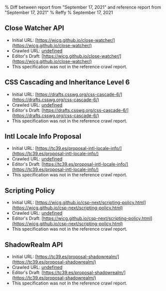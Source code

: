 % Diff between report from "September 17, 2021" and reference report from "September 17, 2021"
% Reffy
% September 17, 2021

## Close Watcher API

- Initial URL: [https://wicg.github.io/close-watcher/](https://wicg.github.io/close-watcher/)
- Crawled URL: [undefined](undefined)
- Editor's Draft: [https://wicg.github.io/close-watcher/](https://wicg.github.io/close-watcher/)
- This specification was not in the reference crawl report.


## CSS Cascading and Inheritance Level 6

- Initial URL: [https://drafts.csswg.org/css-cascade-6/](https://drafts.csswg.org/css-cascade-6/)
- Crawled URL: [undefined](undefined)
- Editor's Draft: [https://drafts.csswg.org/css-cascade-6/](https://drafts.csswg.org/css-cascade-6/)
- This specification was not in the reference crawl report.


## Intl Locale Info Proposal

- Initial URL: [https://tc39.es/proposal-intl-locale-info/](https://tc39.es/proposal-intl-locale-info/)
- Crawled URL: [undefined](undefined)
- Editor's Draft: [https://tc39.es/proposal-intl-locale-info/](https://tc39.es/proposal-intl-locale-info/)
- This specification was not in the reference crawl report.


## Scripting Policy

- Initial URL: [https://wicg.github.io/csp-next/scripting-policy.html](https://wicg.github.io/csp-next/scripting-policy.html)
- Crawled URL: [undefined](undefined)
- Editor's Draft: [https://wicg.github.io/csp-next/scripting-policy.html](https://wicg.github.io/csp-next/scripting-policy.html)
- This specification was not in the reference crawl report.


## ShadowRealm API

- Initial URL: [https://tc39.es/proposal-shadowrealm/](https://tc39.es/proposal-shadowrealm/)
- Crawled URL: [undefined](undefined)
- Editor's Draft: [https://tc39.es/proposal-shadowrealm/](https://tc39.es/proposal-shadowrealm/)
- This specification was not in the reference crawl report.


